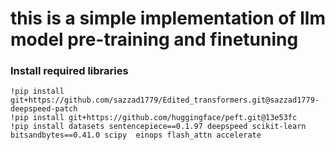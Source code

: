 # this is a simple implementation of llm model pre-training and finetuning 
### Install required libraries 
```
!pip install git+https://github.com/sazzad1779/Edited_transformers.git@sazzad1779-deepspeed-patch
!pip install git+https://github.com/huggingface/peft.git@13e53fc
!pip install datasets sentencepiece==0.1.97 deepspeed scikit-learn bitsandbytes==0.41.0 scipy  einops flash_attn accelerate

```
